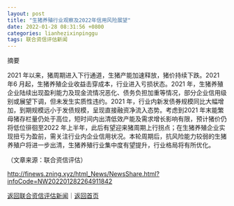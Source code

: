 ```yaml
---
layout: post
title: "生猪养殖行业观察及2022年信用风险展望"
date: 2022-01-28 08:31:56 +0800
categories: lianhezixinpinggu
tags: 联合资信评估新闻
---
```

<p>摘要</p>
 <p>2021 年以来，猪周期进入下行通道，生猪产能加速释放，猪价持续下跌。2021 年6 月起，生猪养殖企业收益击穿成本，行业进入亏损状态。2021 年，生猪养殖企业陆续出现盈利能力及现金流情况恶化、债务负担加重等情况，部分企业信用级别或展望下调，但未发生实质性违约。2021 年，行业内新发债券规模同比大幅增加，到期规模远小于发债规模，呈现直接融资净流入态势。考虑到2021 年末能繁母猪存栏量仍处于高位，短时间内出清低效产能及需求增长影响有限，预计猪价仍将低位徘徊至2022 年上半年，此后有望迎来猪周期上行拐点；在生猪养殖企业实现扭亏为盈前，需关注行业内企业信用状况。本轮周期后，抗风险能力较弱的生猪养殖户将进一步出清，生猪养殖行业集中度有望提升，行业格局将有所优化。</p><p class="em_media">（文章来源：联合资信评估）</p>

<http://finews.zning.xyz/html_News/NewsShare.html?infoCode=NW202201282264911842>

[返回联合资信评估新闻](//finews.withounder.com/category/lianhezixinpinggu.html)｜[返回首页](//finews.withounder.com/)